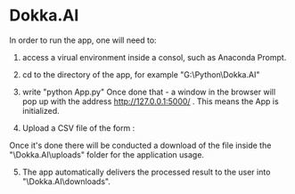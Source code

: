 # Dokka.AI

In order to run the app, one will need to:
1. access a virual environment inside a consol, such as Anaconda Prompt. 
2. cd to the directory of the app, for example "G:\Python\Dokka.AI"
3. write "python App.py"
Once done that - a window in the browser will pop up with the address http://127.0.0.1:5000/ . This means the App is initialized. 

4. Upload a CSV file of the form : 

Once it's done there will be conducted a download of the file inside the "\Dokka.AI\uploads" folder for the application usage.

5. The app automatically delivers the processed result to the user into "\Dokka.AI\downloads".
